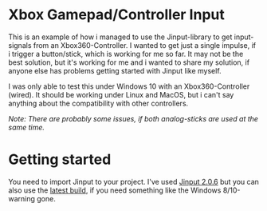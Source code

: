 # Xbox Gamepad/Controller Input

This is an example of how i managed to use the Jinput-library to get input-signals from an Xbox360-Controller. I wanted to get just a single impulse, if i trigger a button/stick, which is working for me so far. It may not be the best solution, but it's working for me and i wanted to share my solution, if anyone else has problems getting started with Jinput like myself.

I was only able to test this under Windows 10 with an Xbox360-Controller (wired). It should be working under Linux and MacOS, but i can't say anything about the compatibility with other controllers.

*Note: There are probably some issues, if both analog-sticks are used at the same time.*

# Getting started

You need to import Jinput to your project. I've used [Jinput 2.0.6](http://mvnrepository.com/artifact/net.java.jinput/jinput/2.0.6) but you can also use the [latest build](http://ci.newdawnsoftware.com/job/JInput-git/), if you need something like the Windows 8/10-warning gone.

